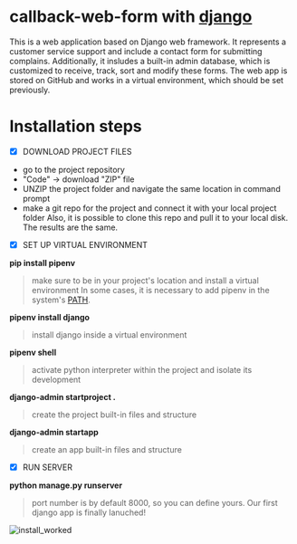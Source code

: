 # callback-web-form with [django](https://docs.djangoproject.com/en/3.2/)

This is a web application based on Django web framework. It represents a customer service support and include a contact form for submitting complains. Additionally, it insludes a built-in admin database, which is customized to receive, track, sort and modify these forms. The web app is stored on GitHub and works in a virtual environment, which should be set previously.

# Installation steps

- [x] DOWNLOAD PROJECT FILES

* go to the project repository
* "Code" -> download "ZIP" file
* UNZIP the project folder and navigate the same location in command prompt
* make a git repo for the project and connect it with your local project folder
Also, it is possible to clone this repo and pull it to your local disk. The results are the same.

- [x] SET UP VIRTUAL ENVIRONMENT

**pip install pipenv** 
> make sure to be in your project's location and install a virtual environment
In some cases, it is necessary to add pipenv in the system's [PATH](https://superuser.com/questions/1372793/the-script-is-installed-in-directory-which-is-not-path).

**pipenv install django**
> install django inside a virtual environment

**pipenv shell**
> activate python interpreter within the project and isolate its development

**django-admin startproject <project-name> .**
> create the project built-in files and structure
    
**django-admin startapp <app-name>**
> create an app built-in files and structure

- [x] RUN SERVER

**python manage.py runserver <port-number>**
> port number is by default 8000, so you can define yours.
> Our first django app is finally lanuched!
    
![install_worked](https://user-images.githubusercontent.com/32877624/130936293-7933138a-1f07-4b4f-81cc-460d8bb3a673.png)
